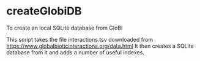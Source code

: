 # createGlobiDB
 To create an local SQLite database from GloBI

This script takes the file interactions.tsv downloaded from https://www.globalbioticinteractions.org/data.html
It then creates a SQLite database from it and adds a number of useful indexes.
